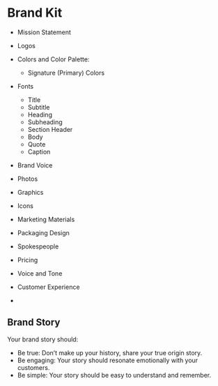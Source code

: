 # Brand Kit

-   Mission Statement
-   Logos
-   Colors and Color Palette:
    -   Signature (Primary) Colors

-   Fonts
    -   Title
    -   Subtitle
    -   Heading
    -   Subheading
    -   Section Header
    -   Body
    -   Quote
    -   Caption
-   Brand Voice
-   Photos
-   Graphics
-   Icons
-   Marketing Materials
-   Packaging Design
-   Spokespeople
-   Pricing
-   Voice and Tone
-   Customer Experience
-   

## Brand Story

Your brand story should:

-   Be true: Don’t make up your history, share your true origin story.
-   Be engaging: Your story should resonate emotionally with your customers.
-   Be simple: Your story should be easy to understand and remember.